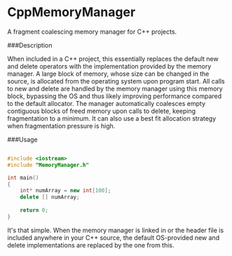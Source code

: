 CppMemoryManager
================

A fragment coalescing memory manager for C++ projects. 

###Description

When included in a C++ project, this essentially replaces the default new and delete operators with the implementation
provided by the memory manager. A large block of memory, whose size can be changed in the source, is allocated from the
operating system upon program start. All calls to new and delete are handled by the memory manager using this memory block,
bypassing the OS and thus likely improving performance compared to the default allocator. The manager automatically coalesces
empty contiguous blocks of freed memory upon calls to delete, keeping fragmentation to a minimum. It can also use a best
fit allocation strategy when fragmentation pressure is high.

###Usage

```C++

#include <iostream>
#include "MemoryManager.h"

int main()
{
    int* numArray = new int[100];
    delete [] numArray;
    
    return 0;
}
```

It's that simple. When the memory manager is linked in or the header file is included anywhere in your C++ source, the
default OS-provided new and delete implementations are replaced by the one from this.
